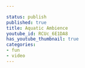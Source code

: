 ```yaml
---

status: publish
published: true
title: Aquatic Ambience
youtube_id: RCUc_6E1DA8
has_youtube_thumbnail: true
categories:
- fun
- video
---
```


